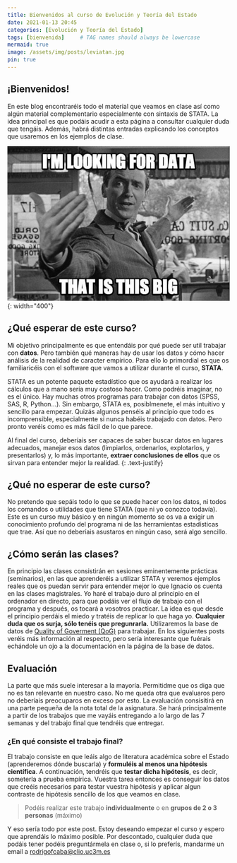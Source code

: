 ```yaml
---
title: Bienvenidos al curso de Evolución y Teoría del Estado
date: 2021-01-13 20:45
categories: [Evolución y Teoría del Estado]
tags: [bienvenida]     # TAG names should always be lowercase
mermaid: true
image: /assets/img/posts/leviatan.jpg
pin: true
---
```


## ¡Bienvenidos!

En este blog encontraréis todo el material que veamos en clase así como algún material complementario especialmente con sintaxis de STATA. La idea principal es que podáis acudir a esta página a consultar cualquier duda que tengáis. Además, habrá distintas entradas explicando los conceptos que usaremos en los ejemplos de clase.

![I'm looking for data this big](/assets/img/posts/Bws7vMhIIAAFK9R.jpg){: width="400"}

## ¿Qué esperar de este curso?

Mi objetivo principalmente es que entendáis por qué puede ser util trabajar con **datos**. Pero también qué maneras hay de usar los datos y cómo hacer análisis de la realidad de caracter empírico. Para ello lo primordial es que os familiaricéis con el software que vamos a utilizar durante el curso, **STATA**.

STATA es un potente paquete estadístico que os ayudará a realizar los cálculos que a mano sería muy costoso hacer. Como podréis imaginar, no es el único. Hay muchas otros programas para trabajar con datos (SPSS, SAS, R, Python...). Sin embargo, STATA es, posiblmenete, el más intuitivo y sencillo para empezar. Quizás algunos penséis al principio que todo es incomprensible, especialmente si nunca habéis trabajado con datos. Pero pronto veréis como es más fácil de lo que parece.

Al final del curso, deberíais ser capaces de saber buscar datos en lugares adecuados, manejar esos datos (limpiarlos, ordenarlos, explotarlos, y presentarlos) y, lo más importante, **extraer conclusiones de ellos** que os sirvan para entender mejor la realidad.
{: .text-justify}


## ¿Qué no esperar de este curso?

No pretendo que sepáis todo lo que se puede hacer con los datos, ni todos los comandos o utilidades que tiene STATA (que ni yo conozco todavía). Este es un curso muy básico y en ningún momento se os va a exigir un conocimiento profundo del programa ni de las herramientas estadísticas que trae. Así que no deberíais asustaros en ningún caso, será algo sencillo.

## ¿Cómo serán las clases?

En principio las clases consistirán en sesiones eminentemente prácticas (seminarios), en las que aprenderéis a utilizar STATA y veremos ejemplos reales que os puedan servir para entender mejor lo que Ignacio os cuenta en las clases magistrales. Yo haré el trabajo duro al principio en el ordenador en directo, para que podáis ver el flujo de trabajo con el programa y después, os tocará a vosotros practicar. La idea es que desde el principio perdáis el miedo y tratéis de replicar lo que haga yo. **Cualquier duda que os surja, sólo tenéis que pregunrarla.**
Utilizaremos la base de datos de [Quality of Goverment (QoG)](https://www.gu.se/en/quality-government) para trabajar. En los siguientes posts veréis más información al respecto, pero sería interesante que fuérais echándole un ojo a la documentación en la página de la base de datos.

## Evaluación

La parte que más suele interesar a la mayoría. Permitidme que os diga que no es tan relevante en nuestro caso. No me queda otra que evaluaros pero no deberíais preocuparos en exceso por esto. La evaluación consisitirá en una parte pequeña de la nota total de la asignatura. Se hará principalmente a partir de los trabajos que me vayáis entregando a lo largo de las 7 semanas y del trabajo final que tendréis que entregar.

### ¿En qué consiste el trabajo final?

El trabajo consiste en que leáis algo de literatura académica sobre el Estado (aprenderemos dónde buscarla) y **formuléis al menos una hipótesis científica**. A continuación, tendréis que **testar dicha hipótesis**, es decir, someterla a prueba empírica. Vuestra tarea entonces es conseguir los datos que creéis necesarios para testar vuestra hipótesis y aplicar algun contraste de hipótesis sencillo de los que veamos en clase.

> Podéis realizar este trabajo **individualmente** o en **grupos de 2 o 3 personas** (máximo)


Y eso sería todo por este post. Estoy deseando empezar el curso y espero que aprendáis lo máximo posible. Por descontado, cualquier duda que podáis tener podéis preguntármela en clase o, si lo preferís, mandarme un email a [rodrigofcaba@clio.uc3m.es](mailto:rodferna@clio.uc3m.es)
